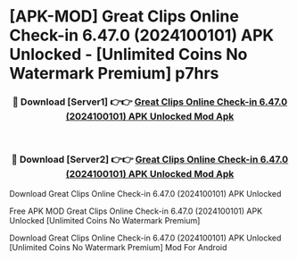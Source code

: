 # [APK-MOD] Great Clips Online Check-in 6.47.0 (2024100101) APK Unlocked - [Unlimited Coins No Watermark Premium] p7hrs



<div align="center">
<h3>🔴 Download [Server1] 👉👉 <a href="https://momento.my/?title=Great_Clips_Online_Check-in_6.47.0_(2024100101)_APK_Unlocked">Great Clips Online Check-in 6.47.0 (2024100101) APK Unlocked Mod Apk</a></h3><br>

<h3>🔴 Download [Server2] 👉👉 <a href="https://momento.my/?title=Great_Clips_Online_Check-in_6.47.0_(2024100101)_APK_Unlocked">Great Clips Online Check-in 6.47.0 (2024100101) APK Unlocked Mod Apk</a></h3>
</div>



Download Great Clips Online Check-in 6.47.0 (2024100101) APK Unlocked 

Free APK MOD Great Clips Online Check-in 6.47.0 (2024100101) APK Unlocked [Unlimited Coins No Watermark Premium]

Download Great Clips Online Check-in 6.47.0 (2024100101) APK Unlocked [Unlimited Coins No Watermark Premium] Mod For Android
